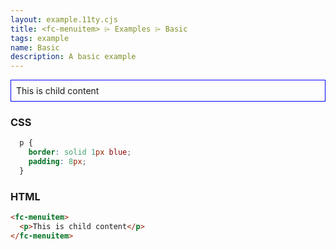 ```yaml
---
layout: example.11ty.cjs
title: <fc-menuitem> ⌲ Examples ⌲ Basic
tags: example
name: Basic
description: A basic example
---
```


<style>
  fc-menuitem p {
    border: solid 1px blue;
    padding: 8px;
  }
</style>
<fc-menuitem>
  <p>This is child content</p>
</fc-menuitem>

<h3>CSS</h3>

```css
  p {
    border: solid 1px blue;
    padding: 8px;
  }
```

<h3>HTML</h3>

```html
<fc-menuitem>
  <p>This is child content</p>
</fc-menuitem>
```
